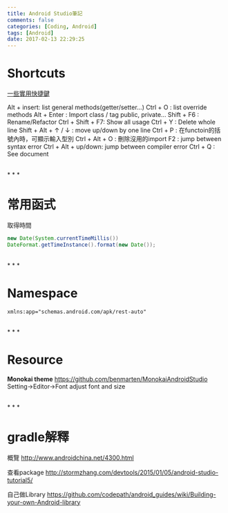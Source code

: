 ```yaml
---
title: Android Studio筆記
comments: false
categories: [Coding, Android]
tags: [Android]
date: 2017-02-13 22:29:25
---
```


Shortcuts
======

[一些實用快捷鍵](http://greenrobot.me/android-dev-tool/android-studio-dev-tips-1/)

Alt  + insert: list general methods(getter/setter...)
Ctrl + O     : list override methods
Alt  + Enter : Import class / tag public, private...
Shift + F6   : Rename/Refactor
Ctrl + Shift + F7: Show all usage
Ctrl + Y     : Delete whole line
Shift + Alt + ↑ / ↓ : move up/down by one line
Ctrl + P     : 在functoin的括號內時，可顯示輸入型別
Ctrl + Alt + O : 刪除沒用的import
F2           : jump between syntax error
Ctrl + Alt + up/down: jump between compiler error
Ctrl + Q     : See document

<br>
* * *

常用函式
=====
取得時間
```java
new Date(System.currentTimeMillis())
DateFormat.getTimeInstance().format(new Date());
```

<br>
* * *

Namespace
======
```
xmlns:app="schemas.android.com/apk/rest-auto"
```

<br>
* * *

Resource
======
**Monokai theme**
<https://github.com/benmarten/MonokaiAndroidStudio>
Setting->Editor->Font adjust font and size

<br>
* * *

gradle解釋
=====
概覽
<http://www.androidchina.net/4300.html>

查看package
<http://stormzhang.com/devtools/2015/01/05/android-studio-tutorial5/>

自己做Library
<https://github.com/codepath/android_guides/wiki/Building-your-own-Android-library>
